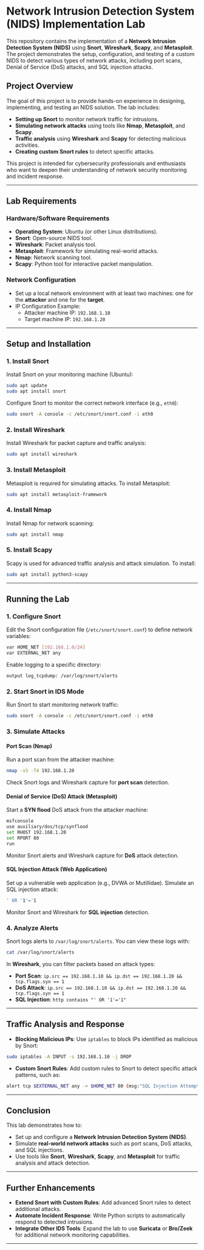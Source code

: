 # Network Intrusion Detection System (NIDS) Implementation Lab

This repository contains the implementation of a **Network Intrusion Detection System (NIDS)** using **Snort**, **Wireshark**, **Scapy**, and **Metasploit**. The project demonstrates the setup, configuration, and testing of a custom NIDS to detect various types of network attacks, including port scans, Denial of Service (DoS) attacks, and SQL injection attacks.

## **Project Overview**

The goal of this project is to provide hands-on experience in designing, implementing, and testing an NIDS solution. The lab includes:

- **Setting up Snort** to monitor network traffic for intrusions.
- **Simulating network attacks** using tools like **Nmap**, **Metasploit**, and **Scapy**.
- **Traffic analysis** using **Wireshark** and **Scapy** for detecting malicious activities.
- **Creating custom Snort rules** to detect specific attacks.

This project is intended for cybersecurity professionals and enthusiasts who want to deepen their understanding of network security monitoring and incident response.

---

## **Lab Requirements**

### **Hardware/Software Requirements**
- **Operating System**: Ubuntu (or other Linux distributions).
- **Snort**: Open-source NIDS tool.
- **Wireshark**: Packet analysis tool.
- **Metasploit**: Framework for simulating real-world attacks.
- **Nmap**: Network scanning tool.
- **Scapy**: Python tool for interactive packet manipulation.

### **Network Configuration**
- Set up a local network environment with at least two machines: one for the **attacker** and one for the **target**.
- IP Configuration Example:
  - Attacker machine IP: `192.168.1.10`
  - Target machine IP: `192.168.1.20`

---

## **Setup and Installation**

### **1. Install Snort**
Install Snort on your monitoring machine (Ubuntu):

```bash
sudo apt update
sudo apt install snort
```

Configure Snort to monitor the correct network interface (e.g., `eth0`):

```bash
sudo snort -A console -c /etc/snort/snort.conf -i eth0
```

### **2. Install Wireshark**
Install Wireshark for packet capture and traffic analysis:

```bash
sudo apt install wireshark
```

### **3. Install Metasploit**
Metasploit is required for simulating attacks. To install Metasploit:

```bash
sudo apt install metasploit-framework
```

### **4. Install Nmap**
Install Nmap for network scanning:

```bash
sudo apt install nmap
```

### **5. Install Scapy**
Scapy is used for advanced traffic analysis and attack simulation. To install:

```bash
sudo apt install python3-scapy
```

---

## **Running the Lab**

### **1. Configure Snort**

Edit the Snort configuration file (`/etc/snort/snort.conf`) to define network variables:

```bash
var HOME_NET [192.168.1.0/24]
var EXTERNAL_NET any
```

Enable logging to a specific directory:

```bash
output log_tcpdump: /var/log/snort/alerts
```

### **2. Start Snort in IDS Mode**
Run Snort to start monitoring network traffic:

```bash
sudo snort -A console -c /etc/snort/snort.conf -i eth0
```

### **3. Simulate Attacks**

#### **Port Scan (Nmap)**

Run a port scan from the attacker machine:

```bash
nmap -sS -T4 192.168.1.20
```

Check Snort logs and Wireshark capture for **port scan** detection.

#### **Denial of Service (DoS) Attack (Metasploit)**

Start a **SYN flood** DoS attack from the attacker machine:

```bash
msfconsole
use auxiliary/dos/tcp/synflood
set RHOST 192.168.1.20
set RPORT 80
run
```

Monitor Snort alerts and Wireshark capture for **DoS** attack detection.

#### **SQL Injection Attack (Web Application)**

Set up a vulnerable web application (e.g., DVWA or Mutillidae). Simulate an SQL injection attack:

```bash
' OR '1'='1
```

Monitor Snort and Wireshark for **SQL injection** detection.

### **4. Analyze Alerts**

Snort logs alerts to `/var/log/snort/alerts`. You can view these logs with:

```bash
cat /var/log/snort/alerts
```

In **Wireshark**, you can filter packets based on attack types:
- **Port Scan**: `ip.src == 192.168.1.10 && ip.dst == 192.168.1.20 && tcp.flags.syn == 1`
- **DoS Attack**: `ip.src == 192.168.1.10 && ip.dst == 192.168.1.20 && tcp.flags.syn == 1`
- **SQL Injection**: `http contains "' OR '1'='1"`

---

## **Traffic Analysis and Response**

- **Blocking Malicious IPs**: Use `iptables` to block IPs identified as malicious by Snort:

```bash
sudo iptables -A INPUT -s 192.168.1.10 -j DROP
```

- **Custom Snort Rules**: Add custom rules to Snort to detect specific attack patterns, such as:

```bash
alert tcp $EXTERNAL_NET any -> $HOME_NET 80 (msg:"SQL Injection Attempt"; flow:to_server,established; content:"' OR '1'='1"; sid:100001;)
```

---

## **Conclusion**

This lab demonstrates how to:
- Set up and configure a **Network Intrusion Detection System (NIDS)**.
- Simulate **real-world network attacks** such as port scans, DoS attacks, and SQL injections.
- Use tools like **Snort**, **Wireshark**, **Scapy**, and **Metasploit** for traffic analysis and attack detection.



---

## **Further Enhancements**
- **Extend Snort with Custom Rules**: Add advanced Snort rules to detect additional attacks.
- **Automate Incident Response**: Write Python scripts to automatically respond to detected intrusions.
- **Integrate Other IDS Tools**: Expand the lab to use **Suricata** or **Bro/Zeek** for additional network monitoring capabilities.

---
